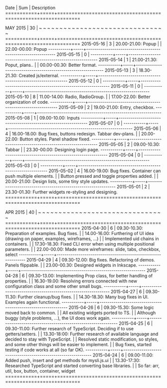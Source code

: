  Date      | Sum | Description
===========+=====+==============================================================


  MAY 2015 | 30  | ~ ~ ~ ~ ~ ~ ~ ~ ~ ~ ~ ~ ~ ~ ~ ~ ~ ~ ~ ~ ~ ~ ~ ~ ~ ~ ~ ~ ~ ~ ~
===========+=====+==============================================================
2015-05-16 |  3  | 20.00-21.00: Popup
           |     | 22.00-00.00: Popup
-----------+-----+--------------------------------------------------------------
2015-05-15 |  0  |
-----------+-----+--------------------------------------------------------------
2015-05-14 |  1  | 21.00-21.30: Poput, plans..
           |     | 00.00-00.30: Better format.
-----------+-----+--------------------------------------------------------------
2015-05-13 |  3  | 18.30-21.30: Created js/external.
-----------+-----+--------------------------------------------------------------
2015-05-12 |  0  |
-----------+-----+--------------------------------------------------------------
2015-05-11 |  0  |
-----------+-----+--------------------------------------------------------------
2015-05-10 |  8  | 11.00-14.00: Radio, RadioGroup.
           |     | 17.00-22.00: Better organization of code.
-----------+-----+--------------------------------------------------------------
2015-05-09 |  2  | 19.00-21.00: Entry, checkbox.
-----------+-----+--------------------------------------------------------------
2015-05-08 |  1  | 09.00-10.00: Inputs
-----------+-----+--------------------------------------------------------------
2015-05-07 |  0  |
-----------+-----+--------------------------------------------------------------
2015-05-06 |  4  | 16.00-18.00: Bug fixes, buttons redesign. Tabbar dev-plans.
           |     | 20.00-22.00: Button styles. Panel shadow fixed.
-----------+-----+--------------------------------------------------------------
2015-05-05 |  2  | 09.00-10.30: Tabbar
           |     | 23.30-00.00: Designing login page.
-----------+-----+--------------------------------------------------------------
2015-05-04 |  0  |
-----------+-----+--------------------------------------------------------------
2015-05-03 |  0  |
-----------+-----+--------------------------------------------------------------
2015-05-02 |  4  | 16.00-19.00: Bug fixes. Container can push multiple elements.
           |     |              Button pressed and toggle properties added.
           |     | 20.00-21.00: Design lists, some tiny style updates.
-----------+-----+--------------------------------------------------------------
2015-05-01 |  2  | 23.30-01.30: Further widgets re-styling and designing.
===========+=====+==============================================================


  APR 2015 | 40  | ~ ~ ~ ~ ~ ~ ~ ~ ~ ~ ~ ~ ~ ~ ~ ~ ~ ~ ~ ~ ~ ~ ~ ~ ~ ~ ~ ~ ~ ~ ~
===========+=====+==============================================================
2015-04-30 |  6  | 09.30-10.30: Preparation of examples. Bug fixes.
           |     | 14.00-16.00: Furthering of UI idea (drawing on paper, examples, wireframes, ...)
           |     |              Implemented uid chains in containers.
           |     | 17.30-18.30: Fixed CLI error when using multiple positional parameters.
           |     | 22.00-00.00: Made more wireframes: slide, tabs, checkbox, select
-----------+-----+--------------------------------------------------------------
2015-04-29 |  4  | 09.30-12.00: Big fixes. Refactoring of demos. Panels flippable.
           |     | 23.00-00.30: Designed widgets in Inkscape.
-----------+-----+--------------------------------------------------------------
2015-04-28 |  6  | 09.30-13.00: Implementing Prop class, for better handling of properties.
           |     | 16.30-19.00: Resolving errors connected with new configuration class and some other small bugs.
-----------+-----+--------------------------------------------------------------
2015-04-27 |  6  | 09.30-11.30: Further cleanup/bug fixes.
           |     | 14.30-18.30: Many bug fixes in UI. Examples again functional.
-----------+-----+--------------------------------------------------------------
2015-04-26 |  6  | 09.30-15.30: Some logic moved back to common.
           |     |              All existing widgets ported to TS.
           |     |              Although buggy (style problems, ...), the UI does work again.
-----------+-----+--------------------------------------------------------------
2015-04-25 |  6  | 09.30-11.00: Further research of TypeScript. Deciding if to use getters/setters.
           |     | 13.30-18:00: Further research of available language and decided to stay with TypeScript.
           |     |              Resolved static modification, so styles, and some other things will be easier to implement.
           |     |              Bug fixes, started testing if code works at all (so far OK).
-----------+-----+--------------------------------------------------------------
2015-04-24 |  6  | 09.00-11.00: Added push, insert and get methods for mysli.js.ui
           |     | 13.30-17:30: Researched TypeScript and started converting base libraries.
           |     |              So far: arr, util, box, button, container, widget
===========+=====+==============================================================
